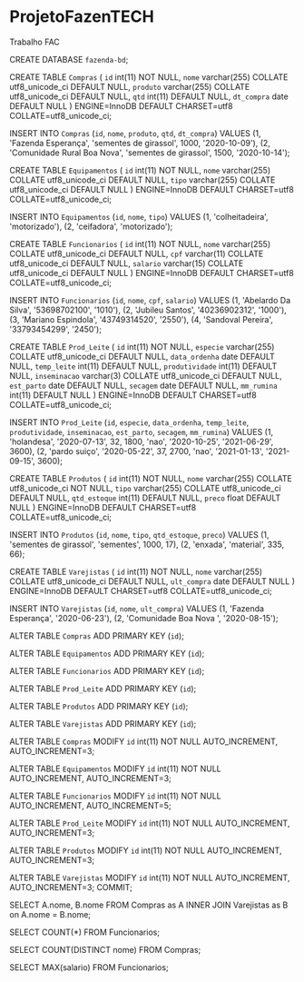 # ProjetoFazenTECH
Trabalho FAC

CREATE DATABASE `fazenda-bd`;

CREATE TABLE `Compras` (
  `id` int(11) NOT NULL,
  `nome` varchar(255) COLLATE utf8_unicode_ci DEFAULT NULL,
  `produto` varchar(255) COLLATE utf8_unicode_ci DEFAULT NULL,
  `qtd` int(11) DEFAULT NULL,
  `dt_compra` date DEFAULT NULL
) ENGINE=InnoDB DEFAULT CHARSET=utf8 COLLATE=utf8_unicode_ci;



INSERT INTO `Compras` (`id`, `nome`, `produto`, `qtd`, `dt_compra`) VALUES
(1, 'Fazenda Esperança', 'sementes de girassol', 1000, '2020-10-09'),
(2, 'Comunidade Rural Boa Nova', 'sementes de girassol', 1500, '2020-10-14');



CREATE TABLE `Equipamentos` (
  `id` int(11) NOT NULL,
  `nome` varchar(255) COLLATE utf8_unicode_ci DEFAULT NULL,
  `tipo` varchar(255) COLLATE utf8_unicode_ci DEFAULT NULL
) ENGINE=InnoDB DEFAULT CHARSET=utf8 COLLATE=utf8_unicode_ci;



INSERT INTO `Equipamentos` (`id`, `nome`, `tipo`) VALUES
(1, 'colheitadeira', 'motorizado'),
(2, 'ceifadora', 'motorizado');



CREATE TABLE `Funcionarios` (
  `id` int(11) NOT NULL,
  `nome` varchar(255) COLLATE utf8_unicode_ci DEFAULT NULL,
  `cpf` varchar(11) COLLATE utf8_unicode_ci DEFAULT NULL,
  `salario` varchar(15) COLLATE utf8_unicode_ci DEFAULT NULL
) ENGINE=InnoDB DEFAULT CHARSET=utf8 COLLATE=utf8_unicode_ci;



INSERT INTO `Funcionarios` (`id`, `nome`, `cpf`, `salario`) VALUES
(1, 'Abelardo Da Silva', '53698702100', '1010'),
(2, 'Jubileu Santos', '40236902312', '1000'),
(3, 'Mariano Espindola', '43749314520', '2550'),
(4, 'Sandoval Pereira', '33793454299', '2450');



CREATE TABLE `Prod_Leite` (
  `id` int(11) NOT NULL,
  `especie` varchar(255) COLLATE utf8_unicode_ci DEFAULT NULL,
  `data_ordenha` date DEFAULT NULL,
  `temp_leite` int(11) DEFAULT NULL,
  `produtividade` int(11) DEFAULT NULL,
  `inseminacao` varchar(3) COLLATE utf8_unicode_ci DEFAULT NULL,
  `est_parto` date DEFAULT NULL,
  `secagem` date DEFAULT NULL,
  `mm_rumina` int(11) DEFAULT NULL
) ENGINE=InnoDB DEFAULT CHARSET=utf8 COLLATE=utf8_unicode_ci;



INSERT INTO `Prod_Leite` (`id`, `especie`, `data_ordenha`, `temp_leite`, `produtividade`, `inseminacao`, `est_parto`, `secagem`, `mm_rumina`) VALUES
(1, 'holandesa', '2020-07-13', 32, 1800, 'nao', '2020-10-25', '2021-06-29', 3600),
(2, 'pardo suiço', '2020-05-22', 37, 2700, 'nao', '2021-01-13', '2021-09-15', 3600);



CREATE TABLE `Produtos` (
  `id` int(11) NOT NULL,
  `nome` varchar(255) COLLATE utf8_unicode_ci NOT NULL,
  `tipo` varchar(255) COLLATE utf8_unicode_ci DEFAULT NULL,
  `qtd_estoque` int(11) DEFAULT NULL,
  `preco` float DEFAULT NULL
) ENGINE=InnoDB DEFAULT CHARSET=utf8 COLLATE=utf8_unicode_ci;



INSERT INTO `Produtos` (`id`, `nome`, `tipo`, `qtd_estoque`, `preco`) VALUES
(1, 'sementes de girassol', 'sementes', 1000, 17),
(2, 'enxada', 'material', 335, 66);



CREATE TABLE `Varejistas` (
  `id` int(11) NOT NULL,
  `nome` varchar(255) COLLATE utf8_unicode_ci DEFAULT NULL,
  `ult_compra` date DEFAULT NULL
) ENGINE=InnoDB DEFAULT CHARSET=utf8 COLLATE=utf8_unicode_ci;



INSERT INTO `Varejistas` (`id`, `nome`, `ult_compra`) VALUES
(1, 'Fazenda Esperança', '2020-06-23'),
(2, 'Comunidade Boa Nova ', '2020-08-15');


ALTER TABLE `Compras`
  ADD PRIMARY KEY (`id`);


ALTER TABLE `Equipamentos`
  ADD PRIMARY KEY (`id`);


ALTER TABLE `Funcionarios`
  ADD PRIMARY KEY (`id`);


ALTER TABLE `Prod_Leite`
  ADD PRIMARY KEY (`id`);


ALTER TABLE `Produtos`
  ADD PRIMARY KEY (`id`);


ALTER TABLE `Varejistas`
  ADD PRIMARY KEY (`id`);


ALTER TABLE `Compras`
  MODIFY `id` int(11) NOT NULL AUTO_INCREMENT, AUTO_INCREMENT=3;


ALTER TABLE `Equipamentos`
  MODIFY `id` int(11) NOT NULL AUTO_INCREMENT, AUTO_INCREMENT=3;


ALTER TABLE `Funcionarios`
  MODIFY `id` int(11) NOT NULL AUTO_INCREMENT, AUTO_INCREMENT=5;


ALTER TABLE `Prod_Leite`
  MODIFY `id` int(11) NOT NULL AUTO_INCREMENT, AUTO_INCREMENT=3;


ALTER TABLE `Produtos`
  MODIFY `id` int(11) NOT NULL AUTO_INCREMENT, AUTO_INCREMENT=3;


ALTER TABLE `Varejistas`
  MODIFY `id` int(11) NOT NULL AUTO_INCREMENT, AUTO_INCREMENT=3;
COMMIT;

SELECT A.nome, B.nome FROM Compras as A INNER JOIN Varejistas as B on A.nome = B.nome;

SELECT COUNT(*) FROM Funcionarios;

SELECT COUNT(DISTINCT nome) FROM Compras;

SELECT MAX(salario) FROM Funcionarios;
